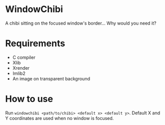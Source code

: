 # WindowChibi
A chibi sitting on the focused window's border... Why would you need it?
# Requirements
* C compiler
* Xlib
* Xrender
* Imlib2
* An image on transparent background
# How to use
Run `windowchibi <path/to/chibi> <default x> <default y>`.
Default X and Y coordinates are used when no window is focused.
